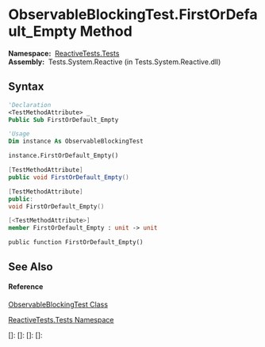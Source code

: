 # ObservableBlockingTest.FirstOrDefault\_Empty Method

**Namespace:**  [ReactiveTests.Tests](ReactiveTests.Tests\ReactiveTests.Tests.md)  
**Assembly:**  Tests.System.Reactive (in Tests.System.Reactive.dll)

## Syntax

```vb
'Declaration
<TestMethodAttribute> _
Public Sub FirstOrDefault_Empty
```

```vb
'Usage
Dim instance As ObservableBlockingTest

instance.FirstOrDefault_Empty()
```

```csharp
[TestMethodAttribute]
public void FirstOrDefault_Empty()
```

```c++
[TestMethodAttribute]
public:
void FirstOrDefault_Empty()
```

```fsharp
[<TestMethodAttribute>]
member FirstOrDefault_Empty : unit -> unit 
```

```jscript
public function FirstOrDefault_Empty()
```

## See Also

#### Reference

[ObservableBlockingTest Class](ObservableBlockingTest\ObservableBlockingTest.md)

[ReactiveTests.Tests Namespace](ReactiveTests.Tests\ReactiveTests.Tests.md)

[]: 
[]: 
[]: 
[]: 